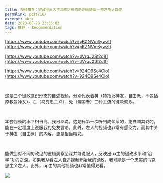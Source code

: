```yaml
---
title: 视频推荐：键政圈三大主流意识形态的逻辑基础——神左兔人自述
permalink: post/16/
excerpt: <br>
date: 2023-08-28 23:55:03
tags: 推荐 - Recommendation
---
```


[https://www.youtube.com/watch?v=gKZNVm8ywzI](https://www.youtube.com/watch?v=gKZNVm8ywzI)

[https://www.youtube.com/watch?v=dVrqJ2Sf2d8](https://www.youtube.com/watch?v=dVrqJ2Sf2d8)

[https://www.youtube.com/watch?v=924O9Se4Cio](https://www.youtube.com/watch?v=924O9Se4Cio)

<br>

这是三个键政意识形态的自述视频，分别代表着神（特指泛神友，自由派，不包括原教旨神友）、左（马克思主义）、兔（爱国者）三种主流的键政观念。

<br>

本套视频的水平相当高，我可以说，这是我第一次听到成体系的，能自圆其说的，能在一定程度上说服我的兔友言论。此外，左人的视频也非常有感染力，而其中关于神友（自由派）的内容，更是相当精彩。

<br>

能做到对不同的政见的逻辑洞察至深并能说服人，反映出up主的键政水平和“治学”功力之深。如果我从看左人自述视频开始我的键政，我可能是一个忠实的马克思主义左人。此外，up主的其他视频也非常值得观看。

![](1.png)